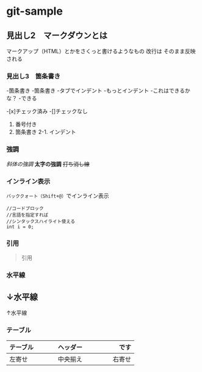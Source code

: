 # git-sample

## 見出し2　マークダウンとは
マークアップ（HTML）とかをさくっと書けるようなもの
改行は
そのまま反映される

### 見出し3　箇条書き
-箇条書き
-箇条書き
    -タブでインデント
        -もっとインデント
            -これはできるかな？
    -できる

-[x]チェック済み
-[]チェックなし

1. 番号付き
2. 箇条書き
    2-1. インデント

### 強調
*斜体の強調*
**太字の強調**
~~打ち消し線~~

### インライン表示
`バッククォート（Shift+@）`でインライン表示

```java:title
//コードブロック
//言語を指定すれば
//シンタックスハイライト使える
int i = 0;
```

### 引用
>引用

### 水平線
↓水平線
---
↑水平線

### テーブル
|テーブル　　|ヘッダー　　|です　　　　|
|:--|:-:|--:|
|左寄せ|中央揃え|右寄せ|




